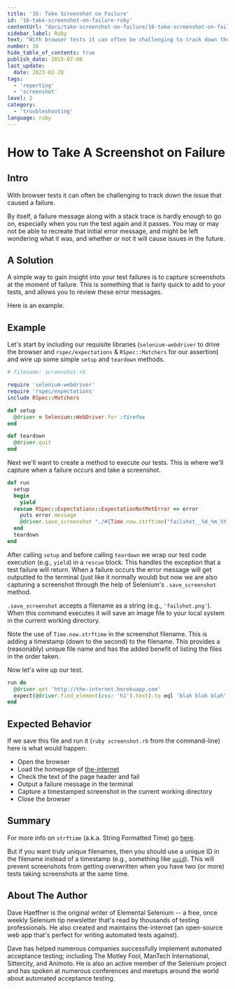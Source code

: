 ```yaml
---
title: '16: Take Screenshot on Failure'
id: '16-take-screenshot-on-failure-ruby'
contentUrl: "docs/take-screenshot-on-failure/16-take-screenshot-on-failure-ruby"
sidebar_label: Ruby 
text: "With browser tests it can often be challenging to track down the issue that caused a failure. By itself, a failure message along with a stack trace is hardly enough to go on, especially when you run the test again and it passes. You may or may not be able to recreate that initial error message, and might be left wondering what it was, and whether or not it will cause issues in the future."
number: 16
hide_table_of_contents: true
publish_date: 2015-07-08
last_update:
  date: 2023-02-28
tags:
  - 'reporting'
  - 'screenshot'
level: 2
category:
  - 'troubleshooting'
language: ruby
---
```


# How to Take A Screenshot on Failure

## Intro

With browser tests it can often be challenging to track down the issue that caused a failure.

By itself, a failure message along with a stack trace is hardly enough to go on, especially when you run the test again and it passes. You may or may not be able to recreate that initial error message, and might be left wondering what it was, and whether or not it will cause issues in the future.

## A Solution

A simple way to gain insight into your test failures is to capture screenshots at the moment of failure. This is something that is fairly quick to add to your tests, and allows you to review these error messages.

Here is an example.

## Example

Let's start by including our requisite libraries (`selenium-webdriver` to drive the browser and `rspec/expectations` & `RSpec::Matchers` for our assertion) and wire up some simple `setup` and `teardown` methods.

```ruby
# filename: screenshot.rb

require 'selenium-webdriver'
require 'rspec/expectations'
include RSpec::Matchers

def setup
  @driver = Selenium::WebDriver.for :firefox
end

def teardown
  @driver.quit
end
```

Next we'll want to create a method to execute our tests. This is where we'll capture when a failure occurs and take a screenshot.

```ruby
def run
  setup
  begin
    yield
  rescue RSpec::Expectations::ExpectationNotMetError => error
    puts error.message
    @driver.save_screenshot "./#{Time.now.strftime("failshot__%d_%m_%Y__%H_%M_%S")}.png"
  end
  teardown
end
```

After calling `setup` and before calling `teardown` we wrap our test code execution (e.g., `yield`) in a `rescue` block. This handles the exception that a test failure will return. When a failure occurs the error message will get outputted to the terminal (just like it normally would) but now we are also capturing a screenshot through the help of Selenium's `.save_screenshot` method.

`.save_screenshot` accepts a filename as a string (e.g., `'failshot.png'`). When this command executes it will save an image file to your local system in the current working directory.

Note the use of `Time.now.strftime` in the screenshot filename. This is adding a timestamp (down to the second) to the filename. This provides a (reasonably) unique file name and has the added benefit of listing the files in the order taken.

Now let's wire up our test.

```ruby
run do
  @driver.get 'http://the-internet.herokuapp.com'
  expect(@driver.find_element(css: 'h1').text).to eql 'blah blah blah'
end
```

## Expected Behavior

If we save this file and run it (`ruby screenshot.rb` from the command-line) here is what would happen:

+ Open the browser
+ Load the homepage of [the-internet](http://github.com/tourdedave/the-internet)
+ Check the text of the page header and fail
+ Output a failure message in the terminal
+ Capture a timestamped screenshot in the current working directory
+ Close the browser

## Summary

For more info on `strftime` (a.k.a. String Formatted Time) go [here](http://apidock.com/ruby/DateTime/strftime).

But if you want truly unique filenames, then you should use a unique ID in the filename instead of a timestamp (e.g., something like [`uuid`](https://github.com/assaf/uuid)). This will prevent screenshots from getting overwritten when you have two (or more) tests taking screenshots at the same time.

## About The Author

Dave Haeffner is the original writer of Elemental Selenium -- a free, once weekly Selenium tip newsletter that's read by thousands of testing professionals. He also created and maintains the-internet (an open-source web app that's perfect for writing automated tests against).

Dave has helped numerous companies successfully implement automated acceptance testing; including The Motley Fool, ManTech International, Sittercity, and Animoto. He is also an active member of the Selenium project and has spoken at numerous conferences and meetups around the world about automated acceptance testing.
